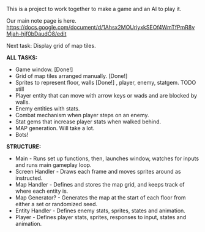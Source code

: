 This is a project to work together to make a game and an AI to play it.

Our main note page is here.
https://docs.google.com/document/d/1Ahsx2MOUriyxkSEOf4WmTfPmR8vMjah-hjf0bDaudO8/edit

Next task:
Display grid of map tiles.


**ALL TASKS:**
- Game window. [Done!]
- Grid of map tiles arranged manually. [Done!]
- Sprites to represent floor, walls [Done!]
, player, enemy, statgem. TODO still
- Player entity that can move with arrow keys or wads and are blocked by walls.
- Enemy entities with stats.
- Combat mechanism when player steps on an enemy.
- Stat gems that increase player stats when walked behind.
- MAP generation. Will take a lot.
- Bots!

**STRUCTURE:**
- Main -
    Runs set up functions, then, launches window, watches for inputs and runs main gameplay loop.
- Screen Handler -
    Draws each frame and moves sprites around as instructed.
- Map Handler -
    Defines and stores the map grid, and keeps track of where each entity is.
- Map Generator? -
    Generates the map at the start of each floor from either a set or randomized seed.
- Entity Handler -
    Defines enemy stats, sprites, states and animation.
- Player -
    Defines player stats, sprites, responses to input, states and animation.

